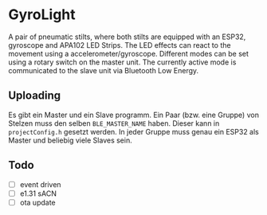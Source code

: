# GyroLight

A pair of pneumatic stilts, where both stilts are equipped with an ESP32, gyroscope and APA102 LED Strips. The LED effects can react to the movement using a accelerometer/gyroscope. Different modes can be set using a rotary switch on the master unit. The currently active mode is communicated to the slave unit via Bluetooth Low Energy.



## Uploading 
Es gibt ein Master und ein Slave programm. 
Ein Paar (bzw. eine Gruppe) von Stelzen muss den selben `BLE_MASTER_NAME` haben. Dieser kann in `projectConfig.h` gesetzt werden. In jeder Gruppe muss genau ein ESP32 als Master und beliebig viele Slaves sein. 



## Todo
- [ ] event driven
- [ ] e1.31 sACN
- [ ] ota update